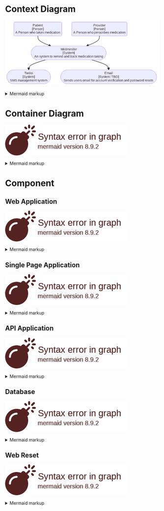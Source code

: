# Context Diagram
<!-- generated by mermaid compile action - START -->
![~mermaid diagram 1~](/output/design_C4diagrams-md-1.png)
<details>
  <summary>Mermaid markup</summary>

```mermaid
flowchart TB
Patient("Patient<br/>[Person]<br/>A Person who takes medication")
Provider("Provider<br/>[Person]<br/>A Person who perscribes medication")
Medminder(["Medminder<br/>[System]<br/>An system to remind and track medication taking"])
Twilio(["Twilio<br/>[System]<br/>SMS management system"])
Email(["Email<br/>[System: TBD]<br/>Sends users email for account verification and password resets"])
Patient --> Medminder
Provider --> Medminder
Medminder --> Twilio
Medminder --> Email
```

</details>
<!-- generated by mermaid compile action - END -->

# Container Diagram
<!-- generated by mermaid compile action - START -->
![~mermaid diagram 2~](/output/design_C4diagrams-md-2.png)
<details>
  <summary>Mermaid markup</summary>

```mermaid
flowchart TB
Patient("Patient<br/>[Person]<br/>A Person who takes medication")
Provider("Provider<br/>[Person]<br/>A Person who perscribes medication")
Twilio(["Twilio<br/>[System]<br/>SMS management system"])
Email(["Email<br/>[System: TBD]<br/>Sends users email for account verification and password resets"])
 subgraph MEDMINDER
 	direction TB
	reset["Web Reset<br/>[Container: Node.js]<br/>handles password reset links"]
 	web["Web Application<br/>[Container: Node.js]<br/>Delivers static content and single page app"]
 	single["Single Page Application<br/>[Container: javascript]<br/>Provides functionality via web browser"]
	api["API Application<br/>[Container: Node.js]<br/>provides functionality via JSON/HTTPS API"]
	db[("Database<br/>[Container: TBD]<br/>Stores accounts,<br/>medicines, perscriptions")]
	web --> |"delivers"| single
	single --> |"makes api calls to"| api
	reset --> |"makes api calls to"| api
	api --> |"gets data from"| db
 end
Email --> |"Sends reset links"| reset
api --> |"Email interaction via"| Email
api --> |"SMS interaction via"| Twilio
Patient --> |"Visits"| web
Provider --> |"Visits"| web
Patient --> |"Interacts"| single
Provider --> |"Interacts"| single
```

</details>
<!-- generated by mermaid compile action - END -->

# Component
## Web Application
<!-- generated by mermaid compile action - START -->
![~mermaid diagram 3~](/output/design_C4diagrams-md-3.png)
<details>
  <summary>Mermaid markup</summary>

```mermaid
flowchart TB
Patient("Patient<br/>[Person]<br/>A Person who takes medication")
Provider("Provider<br/>[Person]<br/>A Person who perscribes medication")
single["Single Page Application<br/>[Container: javascript]<br/>Provides functionality via web browser"]
  subgraph WebApplication
	direction TB
	test
  end
```

</details>
<!-- generated by mermaid compile action - END -->

## Single Page Application
<!-- generated by mermaid compile action - START -->
![~mermaid diagram 4~](/output/design_C4diagrams-md-4.png)
<details>
  <summary>Mermaid markup</summary>

```mermaid
flowchart TB
Patient("Patient<br/>[Person]<br/>A Person who takes medication")
Provider("Provider<br/>[Person]<br/>A Person who perscribes medication")
web["Web Application<br/>[Container: Node.js]<br/>Delivers static content and single page app"]
api["API Application<br/>[Container: Node.js]<br/>provides functionality via JSON/HTTPS API"]
  subgraph SinglePageApplication
	direction TB
	test
  end
```

</details>
<!-- generated by mermaid compile action - END -->

## API Application
<!-- generated by mermaid compile action - START -->
![~mermaid diagram 5~](/output/design_C4diagrams-md-5.png)
<details>
  <summary>Mermaid markup</summary>

```mermaid
flowchart TB
reset["Web Reset<br/>[Container: Node.js]<br/>handles password reset links"]
Email(["Email<br/>[System: TBD]<br/>Sends users email for account verification and password resets"])
Twilio(["Twilio<br/>[System]<br/>SMS management system"])
single["Single Page Application<br/>[Container: javascript]<br/>Provides functionality via web browser"]
db[("Database<br/>[Container: TBD]<br/>Stores accounts,<br/>medicines, perscriptions")]
  subgraph APIApplication
	direction TB
	Time["Timer<br/>[Component: Node.js]<br/>Manages notification timing for all users"]
	Account["Account manager<br/>[Component: Node.js]<br/>packages user data for Single page app"]
	Dbfacade["Database facade<br/>[Component: Node.js]<br/>Manages data queries and updates"]
	subgraph Access
		direction TB
		Signin["Sign-In<br/>[Component: Node.js]<br/>Allows user to sign in to MEDMINDER"]
		Signup["Register<br/>[Component: Node.js]<br/>Allows users to create account for MEDMINDER"]
		Reset["Reset<br/>[Component: Node.js]<br/>Allows user to reset password"]
		Security["Security Component<br/>[Component: Node.js]<br/>Manages account changes in DB"]
		Reset --> Security
		Signin --> Security
		Signup --> Security
	end
	mail["Email<br/>[Component: Node.js]<br/>Sends emails"]
	Reset ---> mail
	Account --> Dbfacade
	Security --> db
	Dbfacade --> db
  end
mail --> Email
Time --> Twilio
Time --> Dbfacade
single --> Signin
reset --> Reset
single --> Signup
single --> Account
```

</details>
<!-- generated by mermaid compile action - END -->

## Database
<!-- generated by mermaid compile action - START -->
![~mermaid diagram 6~](/output/design_C4diagrams-md-6.png)
<details>
  <summary>Mermaid markup</summary>

```mermaid
flowchart TB
api["API Application<br/>[Container: Node.js]<br/>provides functionality via JSON/HTTPS API"]
  subgraph Database
	direction TB
	test
  end
```

</details>
<!-- generated by mermaid compile action - END -->

## Web Reset
<!-- generated by mermaid compile action - START -->
![~mermaid diagram 7~](/output/design_C4diagrams-md-7.png)
<details>
  <summary>Mermaid markup</summary>

```mermaid
flowchart TB
api["API Application<br/>[Container: Node.js]<br/>provides functionality via JSON/HTTPS API"]
  subgraph Database
	direction TB
	test
  end
```

</details>
<!-- generated by mermaid compile action - END -->
